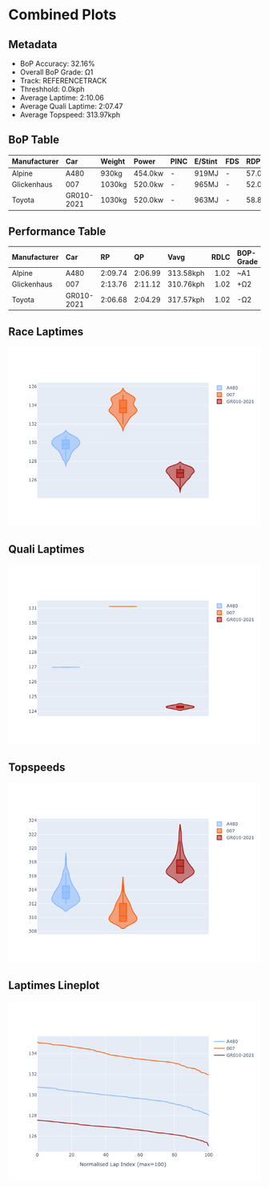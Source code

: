 # Combined Plots

## Metadata

- BoP Accuracy: 32.16%
- Overall BoP Grade: Ω1
- Track: REFERENCETRACK
- Threshhold: 0.0kph
- Average Laptime: 2:10.06
- Average Quali Laptime: 2:07.47
- Average Topspeed: 313.97kph

## BoP Table
| Manufacturer   | Car        | Weight   | Power   | PINC   | E/Stint   | FDS   | RDP    | QDP     | TDP    |
|:---------------|:-----------|:---------|:--------|:-------|:----------|:------|:-------|:--------|:-------|
| Alpine         | A480       | 930kg    | 454.0kw | -      | 919MJ     | -     | 57.00% | 100.00% | 56.04% |
| Glickenhaus    | 007        | 1030kg   | 520.0kw | -      | 965MJ     | -     | 52.03% | 33.33%  | 59.43% |
| Toyota         | GR010-2021 | 1030kg   | 520.0kw | -      | 963MJ     | -     | 58.83% | 66.67%  | 8.53%  |

## Performance Table
| Manufacturer   | Car        | RP      | QP      | Vavg      |   RDLC | BOP-Grade   | Match   |
|:---------------|:-----------|:--------|:--------|:----------|-------:|:------------|:--------|
| Alpine         | A480       | 2:09.74 | 2:06.99 | 313.58kph |   1.02 | ~A1         | 96.49%  |
| Glickenhaus    | 007        | 2:13.76 | 2:11.12 | 310.76kph |   1.02 | +Ω2         | 0.00%   |
| Toyota         | GR010-2021 | 2:06.68 | 2:04.29 | 317.57kph |   1.02 | -Ω2         | 0.00%   |

## Race Laptimes
![Race Laptimes](images/race_violin.png)

## Quali Laptimes
![Quali Laptimes](images/quali_violin.png)

## Topspeeds
![Topspeeds](images/topspeed_violin.png)

## Laptimes Lineplot
![Laptimes Lineplot](images/laptime_line.png)

